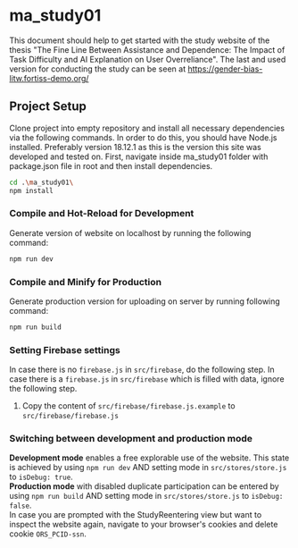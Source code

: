 # ma_study01

This document should help to get started with the study website of the thesis "The Fine Line Between Assistance and
Dependence: The Impact of Task Difficulty and AI Explanation on User Overreliance".
The last and used version for conducting the study can be seen at https://gender-bias-litw.fortiss-demo.org/

## Project Setup

Clone project into empty repository and install all necessary dependencies via the following commands.
In order to do this, you should have Node.js installed.
Preferably version 18.12.1 as this is the version this site was developed and tested on.
First, navigate inside ma_study01 folder with package.json file in root and then install dependencies.

```sh
cd .\ma_study01\
npm install
```

### Compile and Hot-Reload for Development
Generate version of website on localhost by running the following command:

```sh
npm run dev
```

### Compile and Minify for Production
Generate production version for uploading on server by running following command:
```sh
npm run build
```

### Setting Firebase settings
In case there is no `firebase.js` in `src/firebase`, do the following step. 
In case there is a `firebase.js` in `src/firebase` which is filled with data, ignore the following step.

1. Copy the content of `src/firebase/firebase.js.example` to `src/firebase/firebase.js`

### Switching between development and production mode

**Development mode** enables a free explorable use of the website.
This state is achieved by using `npm run dev` AND setting mode in `src/stores/store.js` to `isDebug: true`.<br>
**Production mode** with disabled duplicate participation can be entered by using `npm run build` AND setting mode
in `src/stores/store.js` to `isDebug: false`. <br>
In case you are prompted with the StudyReentering view but want to inspect the website again, navigate to your browser's
cookies and delete cookie `ORS_PCID-ssn`.

